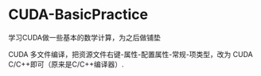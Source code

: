 # CUDA-BasicPractice
学习CUDA做一些基本的数学计算，为之后做铺垫


CUDA 多文件编译，把资源文件右键-属性-配置属性-常规-项类型，改为 CUDA C/C++即可（原来是C/C++编译器）.
